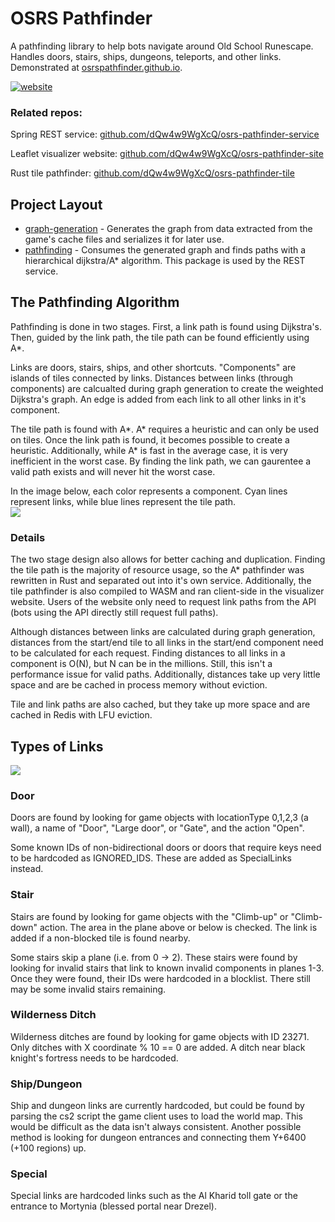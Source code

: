 # OSRS Pathfinder

A pathfinding library to help bots navigate around Old School Runescape.  Handles doors, stairs, ships, dungeons, teleports, and other links.  Demonstrated at [osrspathfinder.github.io](https://osrspathfinder.github.io/). 

[![website](https://i.imgur.com/sk5XPSt.png)](https://osrspathfinder.github.io/)


### Related repos:
Spring REST service: [github.com/dQw4w9WgXcQ/osrs-pathfinder-service](https://github.com/dQw4w9WgXcQ/osrs-pathfinder-service)

Leaflet visualizer website: [github.com/dQw4w9WgXcQ/osrs-pathfinder-site](https://github.com/dQw4w9WgXcQ/osrs-pathfinder-site)

Rust tile pathfinder: [github.com/dQw4w9WgXcQ/osrs-pathfinder-tile](https://github.com/dQw4w9WgXcQ/osrs-pathfinder-tile)


## Project Layout
- [graph-generation](graph-generation/src/main/java/dev/dqw4w9wgxcq/pathfinder/graphgeneration) - Generates the graph from data extracted from the game's cache files and serializes it for later use.
- [pathfinding](/pathfinding/src/main/java/dev/dqw4w9wgxcq/pathfinder) - Consumes the generated graph and finds paths with a hierarchical dijkstra/A* algorithm.  This package is used by the REST service.  


## The Pathfinding Algorithm
Pathfinding is done in two stages.  First, a link path is found using Dijkstra's.  Then, guided by the link path, the tile path can be found efficiently using A*.  

Links are doors, stairs, ships, and other shortcuts.  "Components" are islands of tiles connected by links.  Distances between links (through components) are calcualted during graph generation to create the weighted Dijkstra's graph.  An edge is added from each link to all other links in it's component.  

The tile path is found with A*.  A* requires a heuristic and can only be used on tiles.  Once the link path is found, it becomes possible to create a heuristic.  Additionally, while A* is fast in the average case, it is very inefficient in the worst case.  By finding the link path, we can gaurentee a valid path exists and will never hit the worst case.  

In the image below, each color represents a component.  Cyan lines represent links, while blue lines represent the tile path.  
![](https://i.imgur.com/MaD51oN.png)


### Details
The two stage design also allows for better caching and duplication.  Finding the tile path is the majority of resource usage, so the A* pathfinder was rewritten in Rust and separated out into it's own service.  Additionally, the tile pathfinder is also compiled to WASM and ran client-side in the visualizer website.  Users of the website only need to request link paths from the API (bots using the API directly still request full paths).  

Although distances between links are calculated during graph generation, distances from the start/end tile to all links in the start/end component need to be calculated for each request.  Finding distances to all links in a component is O(N), but N can be in the millions.  Still, this isn't a performance issue for valid paths.  Additionally, distances take up very little space and are be cached in process memory without eviction.  

Tile and link paths are also cached, but they take up more space and are cached in Redis with LFU eviction.  


## Types of Links
![](https://i.imgur.com/k7bTfWe.png)


### Door
Doors are found by looking for game objects with locationType 0,1,2,3 (a wall), a name of "Door", "Large door", or "Gate", and  the action "Open".  

Some known IDs of non-bidirectional doors or doors that require keys need to be hardcoded as IGNORED_IDS.  These are added as SpecialLinks instead.  


### Stair
Stairs are found by looking for game objects with the "Climb-up" or "Climb-down" action.  The area in the plane above or below is checked.  The link is added if a non-blocked tile is found nearby.

Some stairs skip a plane (i.e. from 0 -> 2).  These stairs were found by looking for invalid stairs that link to known invalid components in planes 1-3.  Once they were found, their IDs were hardcoded in a blocklist.  There still may be some invalid stairs remaining.      


### Wilderness Ditch
Wilderness ditches are found by looking for game objects with ID 23271.  Only ditches with X coordinate % 10 == 0 are added.  A ditch near black knight's fortress needs to be hardcoded.  


### Ship/Dungeon
Ship and dungeon links are currently hardcoded, but could be found by parsing the cs2 script the game client uses to load the world map.  This would be difficult as the data isn't always consistent.  Another possible method is looking for dungeon entrances and connecting them Y+6400 (+100 regions) up.  


### Special
Special links are hardcoded links such as the Al Kharid toll gate or the entrance to Mortynia (blessed portal near Drezel).  

